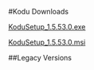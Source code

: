 #Kodu Downloads

[KoduSetup_1.5.53.0.exe](https://kodugamelab.file.core.windows.net/files/Builds/KoduSetup_1.5.53.0.exe)

[KoduSetup_1.5.53.0.msi](https://kodugamelab.file.core.windows.net/files/Builds/KoduSetup_1.5.53.0.msi)

##Legacy Versions
